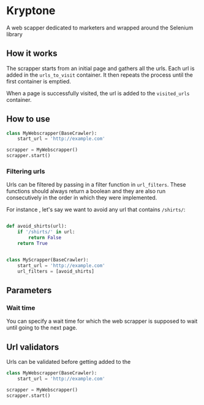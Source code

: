 # Kryptone

A web scapper dedicated to marketers and wrapped around the Selenium library

## How it works

The scrapper starts from an initial page and gathers all the urls. Each url is added in the `urls_to_visit` container. It then repeats the process until the first container is emptied.

When a page is successfully visited, the url is added to the `visited_urls` container.

## How to use

```python
class MyWebscrapper(BaseCrawler):
    start_url = 'http://example.com'

scrapper = MyWebscrapper()
scrapper.start()
```

### Filtering urls

Urls can be filtered by passing in a filter function in `url_filters`. These functions should always return a boolean and they are also run consecutively in the order in which they were implemented.

For instance , let's say we want to avoid any url that contains `/shirts/`:

```python

def avoid_shirts(url):
    if '/shirts/' in url:
        return False
    return True


class MyScrapper(BaseCrawler):
    start_url = 'http://example.com'
    url_filters = [avoid_shirts]
```

## Parameters

### Wait time

You can specify a wait time for which the web scrapper is supposed to wait until going to the next page.


## Url validators

Urls can be validated before getting added to the 

```python
class MyWebscrapper(BaseCrawler):
    start_url = 'http://example.com'

scrapper = MyWebscrapper()
scrapper.start()
```
